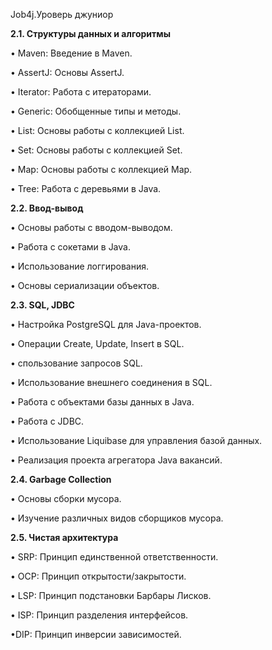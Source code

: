 Job4j.Уроверь джуниор

**2.1. Структуры данных и алгоритмы**

• Maven: Введение в Maven.

• AssertJ: Основы AssertJ.

• Iterator: Работа с итераторами.

• Generic: Обобщенные типы и методы.

• List: Основы работы с коллекцией List.

• Set: Основы работы с коллекцией Set.

• Map: Основы работы с коллекцией Map.

• Tree: Работа с деревьями в Java.

**2.2. Ввод-вывод**

• Основы работы с вводом-выводом.

• Работа с сокетами в Java.

• Использование логгирования.

• Основы сериализации объектов.

**2.3. SQL, JDBC**

• Настройка PostgreSQL для Java-проектов.

• Операции Create, Update, Insert в SQL.

• спользование запросов SQL.

• Использование внешнего соединения в SQL.

• Работа с объектами базы данных в Java.

• Работа с JDBC.

• Использование Liquibase для управления базой данных.

• Реализация проекта агрегатора Java вакансий.

**2.4. Garbage Collection**

• Основы сборки мусора.

• Изучение различных видов сборщиков мусора.

**2.5. Чистая архитектура**

• SRP: Принцип единственной ответственности.

• OCP: Принцип открытости/закрытости.

• LSP: Принцип подстановки Барбары Лисков.

• ISP: Принцип разделения интерфейсов.

•DIP: Принцип инверсии зависимостей.
